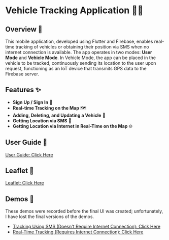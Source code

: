 # Vehicle Tracking Application 🚗📍

## Overview 🌟

This mobile application, developed using Flutter and Firebase, enables real-time tracking of vehicles or obtaining their position via SMS when no internet connection is available. The app operates in two modes: **User Mode** and **Vehicle Mode**. In Vehicle Mode, the app can be placed in the vehicle to be tracked, continuously sending its location to the user upon request, functioning as an IoT device that transmits GPS data to the Firebase server.

## Features ✨

- **Sign Up / Sign In** 🔑
- **Real-time Tracking on the Map** 🗺️
- **Adding, Deleting, and Updating a Vehicle** 🚙
- **Getting Location via SMS** 📲
- **Getting Location via Internet in Real-Time on the Map** 🌐

## User Guide 📖

[User Guide: Click Here](./MANYS_USER_GUIDE-french.pdf)

## Leaflet 📄

[Leaflet: Click Here](./leaflet_for_users.pdf) 

## Demos 🎥

These demos were recorded before the final UI was created; unfortunately, I have lost the final versions of the demos.

- [Tracking Using SMS (Doesn't Require Internet Connection): Click Here](https://drive.google.com/file/d/1pNS3WKPMdhowt_-lw2cSpDIA0zeDAlvC/view?usp=sharing)
- [Real-Time Tracking (Requires Internet Connection): Click Here](https://drive.google.com/file/d/1FDDwoFrRa7Lkl21I-FLTJWm6RAw6f2C4/view?usp=sharing)

